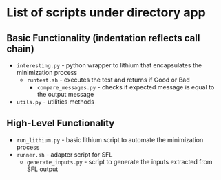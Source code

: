 # List of scripts under directory app

## Basic Functionality (indentation reflects call chain)
- `interesting.py` - python wrapper to lithium that encapsulates the minimization process
    - `runtest.sh` - executes the test and returns if Good or Bad
        - `compare_messages.py` - checks if expected message is equal to the output message
- `utils.py` - utilities methods

## High-Level Functionality

- `run_lithium.py`  - basic lithium script to automate the minimization process
- `runner.sh` - adapter script for SFL
    - `generate_inputs.py` - script to generate the inputs extracted from SFL output


